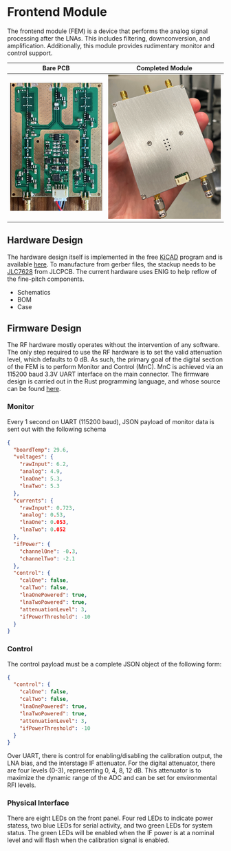 # Frontend Module

The frontend module (FEM) is a device that performs the analog signal processing
after the LNAs. This includes filtering, downconversion, and amplification.
Additionally, this module provides rudimentary monitor and control support.

|          Bare PCB          |    Completed Module    |
| :------------------------: | :--------------------: |
| ![](../assets/FEM_PCB.jpg) | ![](../assets/FEM.jpg) |

## Hardware Design

The hardware design itself is implemented in the free [KiCAD](https://www.kicad.org/)
program and is available [here](https://github.com/GReX-Telescope/FEM_Hardware).
To manufacture from gerber files, the stackup needs to be
[JLC7628](https://cart.jlcpcb.com/impedance) from JLCPCB. The current hardware
uses ENIG to help reflow of the fine-pitch components.

- Schematics
- BOM
- Case

## Firmware Design

The RF hardware mostly operates without the intervention of any software. The
only step required to use the RF hardware is to set the valid attenuation level,
which defaults to 0 dB. As such, the primary goal of the digital section of the
FEM is to perform Monitor and Control (MnC). MnC is achieved via an 115200 baud
3.3V UART interface on the main connector. The firmware design is carried out
in the Rust programming language, and whose source can be found
[here](https://github.com/GReX-Telescope/FEM_Firmware).

### Monitor

Every 1 second on UART (115200 baud), JSON payload of monitor data is sent out
with the following schema

```json
{
  "boardTemp": 29.6,
  "voltages": {
    "rawInput": 6.2,
    "analog": 4.9,
    "lnaOne": 5.3,
    "lnaTwo": 5.3
  },
  "currents": {
    "rawInput": 0.723,
    "analog": 0.53,
    "lnaOne": 0.053,
    "lnaTwo": 0.052
  },
  "ifPower": {
    "channelOne": -0.3,
    "channelTwo": -2.1
  },
  "control": {
    "calOne": false,
    "calTwo": false,
    "lnaOnePowered": true,
    "lnaTwoPowered": true,
    "attenuationLevel": 3,
    "ifPowerThreshold": -10
  }
}
```

### Control

The control payload must be a complete JSON object of the following form:

```json
{
  "control": {
    "calOne": false,
    "calTwo": false,
    "lnaOnePowered": true,
    "lnaTwoPowered": true,
    "attenuationLevel": 3,
    "ifPowerThreshold": -10
  }
}
```

Over UART, there is control for enabling/disabling the calibration output,
the LNA bias, and the interstage IF attenuator. For the digital attenuator,
there are four levels (0-3), representing 0, 4, 8, 12 dB. This attenuator
is to maximize the dynamic range of the ADC and can be set for environmental RFI levels.

### Physical Interface

There are eight LEDs on the front panel. Four red LEDs to indicate power
statess, two blue LEDs for serial activity, and two green LEDs for system
status. The green LEDs will be enabled when the IF power is at a nominal
level and will flash when the calibration signal is enabled.
